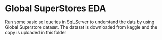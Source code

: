 # Global SuperStores EDA

Run some basic sql queries in Sql_Server to understand the data by using Global Superstore dataset. The dataset is downloaded from kaggle and the copy is uploaded in this folder
